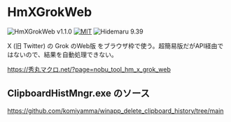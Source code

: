 # HmXGrokWeb

![HmXGrokWeb v1.1.0](https://img.shields.io/badge/HmXGrokWeb-v1.1.0-6479ff.svg)
[![MIT](https://img.shields.io/badge/license-MIT-blue.svg?style=flat)](LICENSE)
![Hidemaru 9.39](https://img.shields.io/badge/Hidemaru-v9.39-6479ff.svg)

X (旧 Twitter) の Grok のWeb版 をブラウザ枠で使う。超簡易版だがAPI経由ではないので、結果を自動処理できない。

https://秀丸マクロ.net/?page=nobu_tool_hm_x_grok_web

## ClipboardHistMngr.exe のソース

https://github.com/komiyamma/winapp_delete_clipboard_history/tree/main
